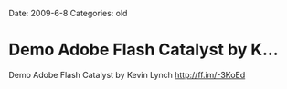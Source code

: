 Date: 2009-6-8
Categories: old

# Demo Adobe Flash Catalyst by K...

Demo Adobe Flash Catalyst by Kevin Lynch <a href="http://ff.im/-3KoEd" rel="nofollow">http://ff.im/-3KoEd</a>
